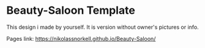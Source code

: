 # Beauty-Saloon Template

This design i made by yourself. It is version without owner's pictures or info.

Pages link: https://nikolassnorkell.github.io/Beauty-Saloon/
